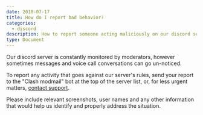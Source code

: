 ```yaml
---
date: 2018-07-17
title: How do I report bad behavior?
categories:
  - discord
description: How to report someone acting maliciously on our discord server.
type: Document
---
```

Our discord server is constantly monitored by moderators, however sometimes messages and voice call conversations can go un-noticed. 

To report any activity that goes against our server's rules, send your report to the "Clash modmail" bot at the top of the server list, or, for less urgent matters, [contact support](/general/contact-support/).

Please include relevant screenshots, user names and any other information that would help us identify and properly address the situation.

